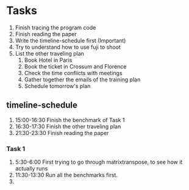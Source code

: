 # Tasks
1. Finish tracing the program code
2. Finish reading the paper
3. Write the timeline-schedule first (Important)
4. Try to understand how to use fuji to shoot
5. List the other traveling plan
   1. Book Hotel in Paris
   2. Book the ticket in Crossum and Florence
   3. Check the time conflicts with meetings
   4. Gather together the emails of the training plan
   5. Schedule tomorrow's plan


## timeline-schedule
1. 15:00-16:30 Finish the benchmark of Task 1
2. 16:30-17:30 Finish the other traveling plan
3. 21:30-23:30 Finish reading the paper



### Task 1
1. 5:30-6:00 First trying to go through matrixtranspose, to see how it actually runs 
2. 11:30-13:30 Run all the benchmarks first.
3. 